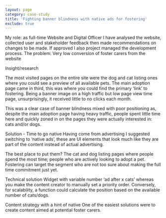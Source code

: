 ```yaml
---
layout: page
category: case-study
title: 'Fighting banner blindness with native ads for fostering'
exclude: true
---
```


My role: as full-time Website and Digital Officer I have analysed the website, collected user and stakeholder feedback then made recommendations on changes to be made. If approved I also project managed the development process.
The problem: Very low conversion of foster carers from the website

Insight/research

The most visited pages on the entire site were the dog and cat listing ones where you could see a preview of all available pets. The main adoption page came in third, this was where you could find the primary ‘link’ to fostering. Being a banner image on a high traffic but low page view time page, unsurprisingly, it received little to no clicks each month.

This was a clear case of banner blindness mixed with poor positioning as, despite the main adoption page having heavy traffic, people spent little time here and quickly zoned in on the pages they were actually interested in: cats and/or dogs.

Solution - Time to go native
Having come from advertising I suggested switching to ‘native ads’, these are UI elements that look much like they are part of the content instead of actual advertising.

The best place to put them? The cat and dog listing pages where people spend the most time; people who are actively looking to adopt a pet. Fostering can target the segment who are not too sure about making the full time commitment just yet.

Technical solution
Widget with variable number ‘ad after x cats’ whereas you make the content creator to manually set a priority order. Conversely, for scalability, a function could calculate the position based on the available number of cats/dogs.

Content strategy with a hint of native
One of the easiest solutions were to create content aimed at potential foster carers.
